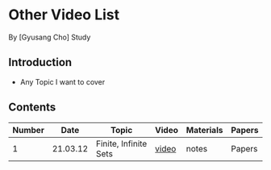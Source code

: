 # Other Video List

By [Gyusang Cho]
Study

## Introduction

* Any Topic I want to cover

## Contents

Number|Date|Topic|Video|Materials|Papers
-------|-------|--------|------|-------|------------
1|21.03.12|Finite, Infinite Sets|[video]()|notes | Papers


